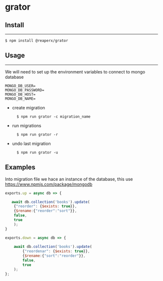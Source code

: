 # grator


## Install
---
    $ npm install @reaperx/grator

## Usage
---
We will need to set up the environment variables to connect  to mongo database

```
MONGO_DB_USER=
MONGO_DB_PASSWORD=
MONGO_DB_HOST=
MONGO_DB_NAME=
```

- create migration
    
        $ npm run grator -c migration_name

- run migrations

        $ npm run grator -r

- undo last migration

        $ npm run grator -u

## Examples

Into migration file we hace an instance of the database, this use https://www.npmjs.com/package/mongodb

```javascript
exports.up = async db => {

   await db.collection('books').update(
    {"reorder": {$exists: true}}, 
    {$rename:{"reorder":"sort"}},
    false,
    true
    );
}

exports.down = async db => {
  
    await db.collection('books').update(
        {"reordenar": {$exists: true}}, 
        {$rename:{"sort":"reorder"}},
        false,
        true
    );
};
```